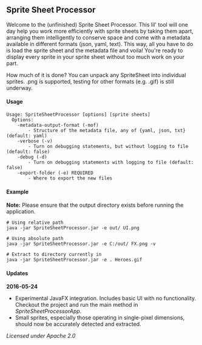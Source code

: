 ## Sprite Sheet Processor

Welcome to the (unfinished) Sprite Sheet Processor. This lil' tool will one day help you work more efficiently with sprite sheets by taking them apart, arranging them intelligently to conserve space and come with a metadata available in different formats (json, yaml, text). This way, all you have to do is load the sprite sheet and the metadata file and voila! You're ready to display every sprite in your sprite sheet without too much work on your part.

How much of it is done? You can unpack any SpriteSheet into individual sprites. .png is supported, testing for other formats (e.g. .gif) is still underway.

#### Usage

    Usage: SpriteSheetProcessor [options] [sprite sheets]
      Options:
        -metadata-output-format (-mof) 
            - Structure of the metadata file, any of {yaml, json, txt} (default: yaml)
        -verbose (-v)
            - Turn on debugging statements, but without logging to file (default: false)
        -debug (-d)
            - Turn on debugging statements with logging to file (default: false)
        -export-folder (-e) REQUIRED
            - Where to export the new files

#### Example

**Note:** Please ensure that the output directory exists before running the application.

    # Using relative path
    java -jar SpriteSheetProcessor.jar -e out/ UI.png

    # Using absolute path
    java -jar SpriteSheetProcessor.jar -e C:/out/ FX.png -v

    # Extract to directory currently in
    java -jar SpriteSheetProcessor.jar -e . Heroes.gif


#### Updates

**2016-05-24**

* Experimental JavaFX integration. Includes basic UI with no functionality. Checkout the project and run the
  main method in *SpriteSheetProcessorApp*.
* Small sprites, especially those operating in single-pixel dimensions, should now be accurately detected and extracted.

*Licensed under Apache 2.0*